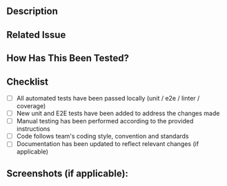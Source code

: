 <!--- Provide a general summary of your changes in the Title above -->

## Description
<!--- Describe your changes in detail -->

## Related Issue
<!--- This project only accepts pull requests related to open issues -->
<!--- If suggesting a new feature or change, please discuss it in an issue first -->
<!--- If fixing a bug, there should be an issue describing it with steps to reproduce -->
<!--- Please link to the issue here: -->

## How Has This Been Tested?
<!--- Please describe in detail how you tested your changes. -->

## Checklist
- [ ] All automated tests have been passed locally (unit / e2e / linter / coverage)
- [ ] New unit and E2E tests have been added to address the changes made
- [ ] Manual testing has been performed according to the provided instructions
- [ ] Code follows team's coding style, convention and standards
- [ ] Documentation has been updated to reflect relevant changes (if applicable)

## Screenshots (if applicable):